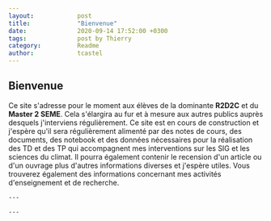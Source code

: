 ```yaml
---
layout:            post
title:             "Bienvenue"
date:              2020-09-14 17:52:00 +0300
tags:              post by Thierry
category:          Readme
author:            tcastel
---
```


## Bienvenue
Ce site s'adresse pour le moment aux élèves de la dominante **R2D2C** et du **Master 2 SEME**. Cela s'élargira au fur et à mesure aux autres publics auprès desquels j'interviens régulièrement.
Ce site est en cours de construction et j'espère qu'il sera régulièrement alimenté par des notes de cours, des documents, des notebook et des données nécessaires pour la réalisation des TD et des TP qui accompagnent mes interventions sur les SIG et les sciences du climat. Il pourra également contenir le recension d'un article ou d'un ouvrage plus d'autres informations diverses et j'espère utiles. Vous trouverez également des informations concernant mes activités d'enseignement et de recherche.

```bash
---

---
```

